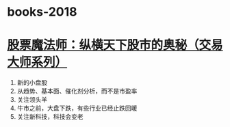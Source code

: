 # books-2018


# [股票魔法师：纵横天下股市的奥秘（交易大师系列）](stock-magic.md)

1. 新的小盘股
2. 从趋势、基本面、催化剂分析，而不是市盈率
3. 关注领头羊
4. 牛市之前，大盘下跌，有些行业已经止跌回暖
5. 关注新科技，科技会变老

